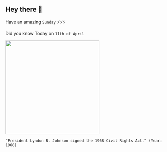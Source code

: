 ## Hey there 👋
Have an amazing `Sunday` ⚡⚡⚡

Did you know Today on `11th of April`
 
 [<img src="https://iowaculture.gov/sites/default/files/primary-sources/images/history-education-pss-gov-johnson-source.jpg" width="300" />](https://iowaculture.gov/history/education/educator-resources/primary-source-sets/government-democracy-and-laws/president) 
 ```
“President Lyndon B. Johnson signed the 1968 Civil Rights Act.” (Year: 1968)
```
